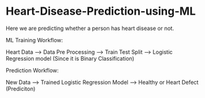 # Heart-Disease-Prediction-using-ML

Here we are predicting whether a person has heart disease or not.

ML Training Workflow:

Heart Data --> Data Pre Processing --> Train Test Split --> Logistic Regression model (Since it is Binary Classification)

Prediction Workflow:

New Data --> Trained Logistic Regression Model --> Healthy or Heart Defect (Prediciton)
